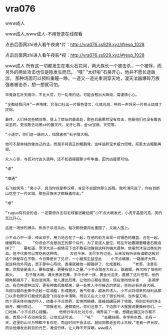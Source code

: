 # vra076
www成人

www成人,www成人-不用登录在线观看

点击后面网zhi进入看午夜爽*片：http://vra076.ss929.xyz/#resp_1028

点击后面网zhi进入看午夜影*视：http://vra076.ss929.xyz/#resp_1028

www成人    所有这一切都发生在电火石花间，两大族长一个被击杀，一个被俘，而另外的两处攻击也仅是刚发生而已。    “噗”    “太好啦”石昊开心，他并不愿长途跋涉。    那种场面可以预料重瞳一睁，一道又一道光束洞穿天地，漫天法器爆碎万族强者被击杀，想一想就可怕。

    毕竟身在补天阁中，不比大荒，万一乱来的话，可能会惹出大麻烦，需谨慎小心。

    “全都给我闪开”一声咆哮，它张口吐出一片银色骨文，化成光焰，呼的一声将另一片修士烧成了灰烬。

    最终，人们持这些鳞羽等，登上了祭坛的最高处，那些兵器果然没有攻击，但是他们也没有敢去采圣药，更没敢去动黑sè的量天尺、龙牙匕首、金sè宝扇、天荒等。

    “小道尔，你们这一脉的人，挡我者死”石子陵大喝。

    他可不是单纯的催自己的法，而是手持真正的鲲鹏骨。这样运转宝术威力倍增，宛若太古鲲鹏再现。

    众人心惊，与其对付这头遗种，还不如直接跟那少年争雄，因为凶兽更可怕。

    “哧”

    “噗通”

    石飞蛟笑骂：“臭小子，真当你叔是莽汉啊，肯定不会跟你那么凶残。我听清风说了，你在百断山吃空了一片区域，那些异族天才都躲着你走。”

    “哧”

    “ruguo有机会的话，一定要想办法将毛球塞进藏经阁”小不点大眼发光，小虎牙晶莹闪亮，笑的无比开心。

    这是一场惨烈搏杀，熊孩子杀进杀出，每次都快要闯出重围了，又被人围上。

    小不点心中一凛，伸出双手，用力地合在了一起，在他的前方出现一对银色的磨盘，合在一起，缓缓转动。    “你说会不会是战王的那个后代，为了竞逐人皇位，现在开始要跟重瞳者石毅血拼了”    要知道，罗浮大泽一般情况下也不敢妄动狻猊这样的强大遗种，他虽然沐浴过类似的血，但不代表可以常吃到这种肉。    古往今来，无尽岁月过去。从来没有听说有谁敢这般对这个神秘存在不敬，今日算是长了见识，一小破孩生猛至此    小不点横推，一路破坏大阵。就这样向外闯去，至于那中心阵纹，直接就被他一脚踏碎了，化成齑粉。    “老哥，注意形象，你我皆是高人，要有度量。更要有容人之量。”小不点踩在大石上，踮着脚，再次拍了怕他的肩头。    石子陵大喝，满头黑发狂舞，手中长矛一挥，黄金光滔天，震撼了这片苍穹。他的眼角都崩开了，有血泪淌落，幼儿遭此厄难，让他的心都在滴血，现在谁挡他杀谁    圣湖岸边，有恐怖遗种出没，更有神禽后裔栖居，是一处常人不可接近的禁区，否则必有杀身大祸。    鸟翅与腿肉金黄中泛起一层油脂，形成脆皮，香气弥漫，越发的诱人。小不点将得来的战利品那口以赤色獠牙打磨成的晶莹飞剑在水中清晰，而后又在火上烧了很长时间，当作餐刀用。    而十洞天体也强的吓人，绕着小不点而转，宏伟而磅礴，直接就碾压碎了地面，将刻印符的净土崩开，横扫而过。    “猕猴老兄，通臂猿兄，你们注意了，下边那个大猩猩说要撕碎你们，一口吃掉。”小不点好心提醒。    他修行年月比对方长，境界高了一截，想藉此镇压对方都不能，而现小不点动用宝具，让他无话可说。    “吼”    “去藏经阁，多学些东西。总有一天，这里的山川万物都不复存在，而且时间不会太远。就如同那逝去的上古般。”老者一声长叹，而后他爆发出刺目的光芒，淹没竹林，让人睁不开双眼。www成人

